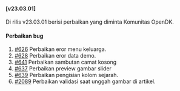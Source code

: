 #### [v23.03.01]

Di rilis v23.03.01 berisi perbaikan yang diminta Komunitas OpenDK.

#### Perbaikan bug

1. [#626](https://github.com/OpenSID/OpenDK/issues/626) Perbaikan eror menu keluarga.
2. [#628](https://github.com/OpenSID/OpenDK/issues/628) Perbaikan eror data demo.
3. [#641](https://github.com/OpenSID/OpenDK/issues/641) Perbaikan sambutan camat kosong
4. [#637](https://github.com/OpenSID/OpenDK/issues/637) Perbaikan preview gambar slider
5. [#639](https://github.com/OpenSID/OpenDK/issues/639) Perbaikan pengisian kolom sejarah.
6. [#2089](https://github.com/OpenSID/premium/issues/2089) Perbaikan validasi saat unggah gambar di artikel.
